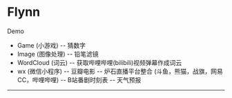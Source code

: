 # Flynn
Demo 

* Game (小游戏)
	-- 猜数字
* Image (图像处理)
	-- 铅笔滤镜
* WordCloud (词云)
	-- 获取哔哩哔哩(bilibili)视频弹幕作成词云
* wx (微信小程序)
	-- 豆瓣电影
	-- 炉石直播平台整合
		(斗鱼，熊猫，战旗，网易CC，哔哩哔哩)
	-- B站番剧时刻表
	-- 天气预报

*********************



